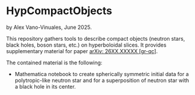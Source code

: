 # HypCompactObjects
by Alex Vano-Vinuales, June 2025.

This repository gathers tools to describe compact objects (neutron stars, black holes, boson stars, etc.) on hyperboloidal slices. It provides supplementary material for paper [arXiv: 26XX.XXXXX [gr-qc]](https://arxiv.org/abs/26XX.XXXXX). 

The contained material is the following: 
* Mathematica notebook to create spherically symmetric initial data for a polytropic-like neutron star and for a superposition of neutron star with a black hole in its center. 
